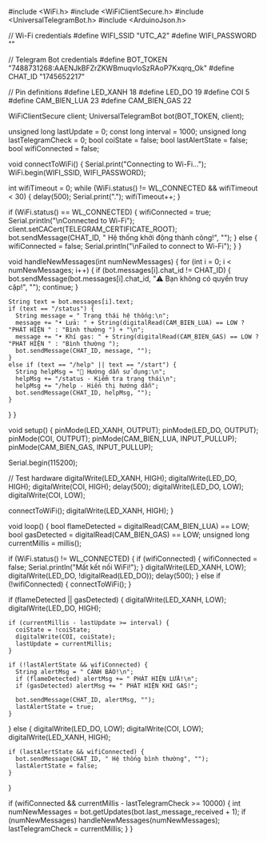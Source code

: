 #include <WiFi.h>
#include <WiFiClientSecure.h>
#include <UniversalTelegramBot.h>
#include <ArduinoJson.h>

// Wi-Fi credentials
#define WIFI_SSID "UTC_A2"
#define WIFI_PASSWORD ""

// Telegram Bot credentials
#define BOT_TOKEN "7488731268:AAENJkBFZrZKWBmuqvloSzRAoP7Kxqrq_Ok"
#define CHAT_ID "1745652217"

// Pin definitions
#define LED_XANH 18
#define LED_DO 19
#define COI 5
#define CAM_BIEN_LUA 23
#define CAM_BIEN_GAS 22

WiFiClientSecure client;
UniversalTelegramBot bot(BOT_TOKEN, client);

unsigned long lastUpdate = 0;
const long interval = 1000;
unsigned long lastTelegramCheck = 0;
bool coiState = false;
bool lastAlertState = false;
bool wifiConnected = false;

void connectToWiFi() {
  Serial.print("Connecting to Wi-Fi...");
  WiFi.begin(WIFI_SSID, WIFI_PASSWORD);
  
  int wifiTimeout = 0;
  while (WiFi.status() != WL_CONNECTED && wifiTimeout < 30) {
    delay(500);
    Serial.print(".");
    wifiTimeout++;
  }
  
  if (WiFi.status() == WL_CONNECTED) {
    wifiConnected = true;
    Serial.println("\nConnected to Wi-Fi");
    client.setCACert(TELEGRAM_CERTIFICATE_ROOT);
    bot.sendMessage(CHAT_ID, " Hệ thống khởi động thành công!", "");
  } else {
    wifiConnected = false;
    Serial.println("\nFailed to connect to Wi-Fi");
  }
}

void handleNewMessages(int numNewMessages) {
  for (int i = 0; i < numNewMessages; i++) {
    if (bot.messages[i].chat_id != CHAT_ID) {
      bot.sendMessage(bot.messages[i].chat_id, "⚠️ Bạn không có quyền truy cập!", "");
      continue;
    }

    String text = bot.messages[i].text;
    if (text == "/status") {
      String message = " Trạng thái hệ thống:\n";
      message += "• Lửa: " + String(digitalRead(CAM_BIEN_LUA) == LOW ? "PHÁT HIỆN " : "Bình thường ") + "\n";
      message += "• Khí gas: " + String(digitalRead(CAM_BIEN_GAS) == LOW ? "PHÁT HIỆN " : "Bình thường ");
      bot.sendMessage(CHAT_ID, message, "");
    } 
    else if (text == "/help" || text == "/start") {
      String helpMsg = "🛟 Hướng dẫn sử dụng:\n";
      helpMsg += "/status - Kiểm tra trạng thái\n";
      helpMsg += "/help - Hiển thị hướng dẫn";
      bot.sendMessage(CHAT_ID, helpMsg, "");
    }
  }
}

void setup() {
  pinMode(LED_XANH, OUTPUT);
  pinMode(LED_DO, OUTPUT);
  pinMode(COI, OUTPUT);
  pinMode(CAM_BIEN_LUA, INPUT_PULLUP);
  pinMode(CAM_BIEN_GAS, INPUT_PULLUP);

  Serial.begin(115200);
  
  // Test hardware
  digitalWrite(LED_XANH, HIGH);
  digitalWrite(LED_DO, HIGH);
  digitalWrite(COI, HIGH);
  delay(500);
  digitalWrite(LED_DO, LOW);
  digitalWrite(COI, LOW);
  
  connectToWiFi();
  digitalWrite(LED_XANH, HIGH);
}

void loop() {
  bool flameDetected = digitalRead(CAM_BIEN_LUA) == LOW;
  bool gasDetected = digitalRead(CAM_BIEN_GAS) == LOW;
  unsigned long currentMillis = millis();

  if (WiFi.status() != WL_CONNECTED) {
    if (wifiConnected) {
      wifiConnected = false;
      Serial.println("Mất kết nối WiFi!");
    }
    digitalWrite(LED_XANH, LOW);
    digitalWrite(LED_DO, !digitalRead(LED_DO));
    delay(500);
  } 
  else if (!wifiConnected) {
    connectToWiFi();
  }

  if (flameDetected || gasDetected) {
    digitalWrite(LED_XANH, LOW);
    digitalWrite(LED_DO, HIGH);

    if (currentMillis - lastUpdate >= interval) {
      coiState = !coiState;
      digitalWrite(COI, coiState);
      lastUpdate = currentMillis;
    }

    if (!lastAlertState && wifiConnected) {
      String alertMsg = " CẢNH BÁO!\n";
      if (flameDetected) alertMsg += " PHÁT HIỆN LỬA!\n";
      if (gasDetected) alertMsg += " PHÁT HIỆN KHÍ GAS!";
      
      bot.sendMessage(CHAT_ID, alertMsg, "");
      lastAlertState = true;
    }
  } 
  else {
    digitalWrite(LED_DO, LOW);
    digitalWrite(COI, LOW);
    digitalWrite(LED_XANH, HIGH);

    if (lastAlertState && wifiConnected) {
      bot.sendMessage(CHAT_ID, " Hệ thống bình thường", "");
      lastAlertState = false;
    }
  }

  if (wifiConnected && currentMillis - lastTelegramCheck >= 10000) {
    int numNewMessages = bot.getUpdates(bot.last_message_received + 1);
    if (numNewMessages) handleNewMessages(numNewMessages);
    lastTelegramCheck = currentMillis;
  }
}
